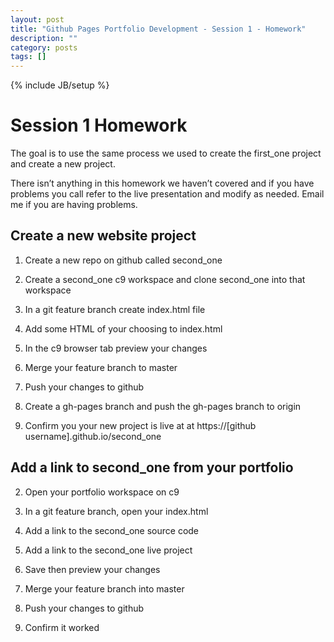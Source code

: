 ```yaml
---
layout: post
title: "Github Pages Portfolio Development - Session 1 - Homework"
description: ""
category: posts
tags: []
---
```

{% include JB/setup %}


# Session 1 Homework

The goal is to use the same process we used to create the first_one project and create a new project. 

There isn’t anything in this homework we haven’t covered and if you have problems you call refer to the live presentation and modify as needed. Email me if you are having problems.
 
## Create a new website project

1. Create a new repo on github called second_one

2. Create a second_one c9 workspace and clone second_one into that workspace

2. In a git feature branch create index.html file

2. Add some HTML of your choosing to index.html

2. In the c9 browser tab preview your changes

2. Merge your feature branch to master

2. Push your changes to github

2. Create a gh-pages branch and push the gh-pages branch to origin

2. Confirm you your new project is live at at https://[github username].github.io/second_one

## Add a link to second_one from your portfolio

2. Open your portfolio workspace on c9

2. In a git feature branch, open your index.html

2. Add a link to the second_one source code

2. Add a link to the second_one live project

2. Save then preview your changes

2. Merge your feature branch into master

2. Push your changes to github

2. Confirm it worked






